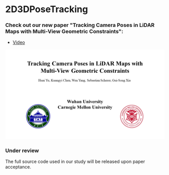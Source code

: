 # 2D3DPoseTracking

### Check out our new paper "Tracking Camera Poses in LiDAR Maps with Multi-View Geometric Constraints":
* [Video](https://www.youtube.com/watch?v=oZm4Z-XEeBk)

[<img src="video-preview.png" width="512">](https://www.youtube.com/watch?v=oZm4Z-XEeBk) 

### Under review
The full source code used in our study will be released upon paper acceptance. 
